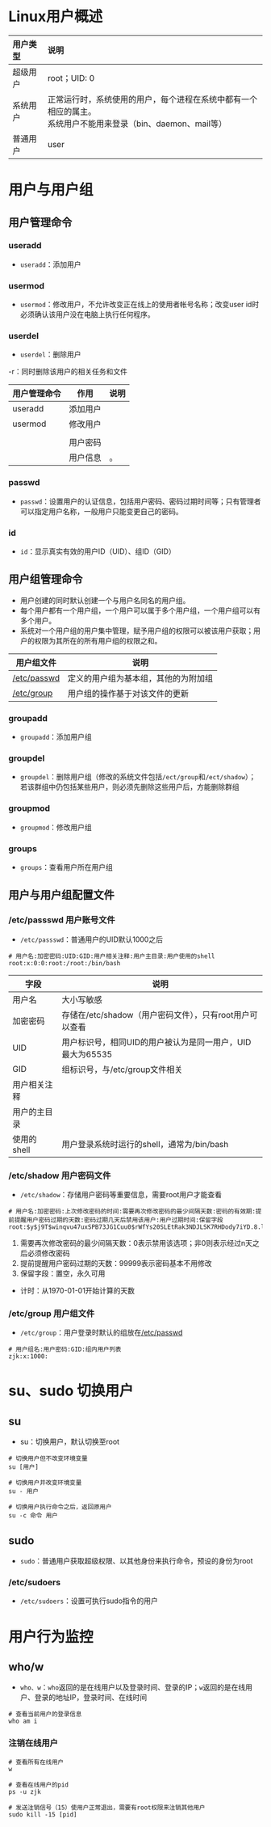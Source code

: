 # Linux用户概述

| 用户类型 | 说明                                                         |
| :------- | :----------------------------------------------------------- |
| 超级用户 | root；UID: 0                                                 |
| 系统用户 | 正常运行时，系统使用的用户，每个进程在系统中都有一个相应的属主。<br />系统用户不能用来登录（bin、daemon、mail等） |
| 普通用户 | user                                                         |

# 用户与用户组

## 用户管理命令

### useradd

- `useradd`：添加用户

### usermod

- `usermod`：修改用户，不允许改变正在线上的使用者帐号名称；改变user id时必须确认该用户没在电脑上执行任何程序。

### userdel

- `userdel`：删除用户

 -r：同时删除该用户的相关任务和文件

| 用户管理命令 | 作用     | 说明 |
| ------------ | -------- | ---- |
| useradd      | 添加用户 |      |
| usermod      | 修改用户 |      |
|              |          |      |
|              | 用户密码 |      |
|              | 用户信息 | 。   |

### passwd

- `passwd`：设置用户的认证信息，包括用户密码、密码过期时间等；只有管理者可以指定用户名称，一般用户只能变更自己的密码。

### id

- `id`：显示真实有效的用户ID（UID）、组ID（GID）

## 用户组管理命令

- 用户创建的同时默认创建一个与用户名同名的用户组。
- 每个用户都有一个用户组，一个用户可以属于多个用户组，一个用户组可以有多个用户。
- 系统对一个用户组的用户集中管理，赋予用户组的权限可以被该用户获取；用户的权限为其所在的所有用户组的权限之和。

| 用户组文件                   | 说明                                 |
| ---------------------------- | ------------------------------------ |
| [/etc/passwd](#/etc/passswd) | 定义的用户组为基本组，其他的为附加组 |
| [/etc/group](#/etc/group)    | 用户组的操作基于对该文件的更新       |

### groupadd

- `groupadd`：添加用户组

### groupdel

- `groupdel`：删除用户组（修改的系统文件包括`/ect/group`和`/ect/shadow`）；若该群组中仍包括某些用户，则必须先删除这些用户后，方能删除群组

### groupmod

- `groupmod`：修改用户组

### groups

- `groups`：查看用户所在用户组 

## 用户与用户组配置文件

### /etc/passswd 用户账号文件

- <span name="/etc/passswd"><code>/etc/passswd</code></span>：普通用户的UID默认1000之后

```shell
# 用户名:加密密码:UID:GID:用户相关注释:用户主目录:用户使用的shell
root:x:0:0:root:/root:/bin/bash
```

| 字段         | 说明                                                      |
| ------------ | --------------------------------------------------------- |
| 用户名       | 大小写敏感                                                |
| 加密密码     | 存储在/etc/shadow（用户密码文件），只有root用户可以查看   |
| UID          | 用户标识号，相同UID的用户被认为是同一用户，UID最大为65535 |
| GID          | 组标识号，与/etc/group文件相关                            |
| 用户相关注释 |                                                           |
| 用户的主目录 |                                                           |
| 使用的shell  | 用户登录系统时运行的shell，通常为/bin/bash                |

### /etc/shadow  用户密码文件

- `/etc/shadow`：存储用户密码等重要信息，需要root用户才能查看

```shell
# 用户名:加密密码:上次修改密码的时间:需要再次修改密码的最少间隔天数:密码的有效期:提前提醒用户密码过期的天数:密码过期几天后禁用该用户:用户过期时间:保留字段
root:$y$j9T$winqvu47uxSPB73JG1Cuu0$rWfYs20SLEtRak3NDJLSK7RHDody7iYD.8.lzX2QxS4:19526:0:99999:7:::
```

1. 需要再次修改密码的最少间隔天数：0表示禁用该选项；非0则表示经过n天之后必须修改密码
2. 提前提醒用户密码过期的天数：99999表示密码基本不用修改
3. 保留字段：置空，永久可用

- 计时：从1970-01-01开始计算的天数

### /etc/group 用户组文件

- <span name="/etc/group"><code>/etc/group</code></span>：用户登录时默认的组放在[/etc/passwd](#/etc/passswd)

```shell
# 用户组名:用户密码:GID:组内用户列表
zjk:x:1000:
```

# su、sudo 切换用户

## su

- su：切换用户，默认切换至root

```shell
# 切换用户但不改变环境变量
su [用户]

# 切换用户并改变环境变量
su - 用户

# 切换用户执行命令之后，返回原用户
su -c 命令 用户
```

## sudo

- `sudo`：普通用户获取超级权限、以其他身份来执行命令，预设的身份为root

### /etc/sudoers

- `/etc/sudoers`：设置可执行sudo指令的用户

# 用户行为监控

## who/w

- `who、w`：`who`返回的是在线用户以及登录时间、登录的IP；`w`返回的是在线用户、登录的地址IP，登录时间、在线时间

```shell
# 查看当前用户的登录信息
who am i
```

### 注销在线用户

```shell
# 查看所有在线用户
w

# 查看在线用户的pid
ps -u zjk

# 发送注销信号（15）使用户正常退出，需要有root权限来注销其他用户
sudo kill -15 [pid]
```

